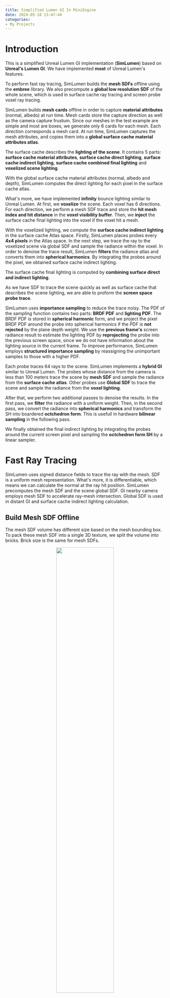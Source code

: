 ```yaml
---
title: Simplified Lumen GI In MiniEngine
date: 2024-05-18 13:47:44
categories:
- My Projects
---
```


# Introduction

This is a simplified Unreal Lumen GI implementation (**SimLumen**) based on **Unreal's Lumen GI**. We have implemented **most** of Unreal Lumen's features.

To perform fast ray tracing, SimLumen builds the **mesh SDFs** offline using the **embree** library. We also precompute a **global low resolution SDF** of the whole scene, which is used in surface cache ray tracing and screen probe voxel ray tracing.

SimLumen builds **mesh cards** offline in order to capture **material attributes** (normal, albedo) at run time. Mesh cards store the capture direction as well as the camera capture frustum. Since our meshes in the test example are simple and most are boxes, we generate only 6 cards for each mesh. Each direction corresponds a mesh card. At run time, SimLumen captures the mesh attributes, and copies them into a **global surface cache material attributes atlas**.

The surface cache describes the **lighting of the scene**. It contains 5 parts: **surface cache material attributes**, **surface cache direct lighting**, **surface cache indirect lighting**, **surface cache combined final lighting** and **voxelized scene lighting**.

With the global surface cache material attributes (normal, albedo and depth), SimLumen computes the direct lighting for each pixel in the surface cache atlas.

What's more, we have implemented **infinity** bounce lighting similar to Unreal Lumen. At first, we **voxelize** the scene. Each voxel has 6 directions. For each direction, we perform a mesh SDF trace and store the **hit mesh index and hit distance** in the **voxel visibility buffer**. Then, we **inject** the surface cache final lighting into the voxel if the voxel hit a mesh.

With the voxelized lighting, we compute the **surface cache indirect lighting** in the surface cache Atlas space. Firstly, SimLumen places probes every **4x4 pixels** in the Atlas space. In the next step, we trace the ray to the voxelized scene via global SDF and sample the radiance within the voxel. In order to denoise the trace result, SimLumen **filters** the radiance atlas and converts them into **spherical harmonics**. By integrating the probes around the pixel, we obtained surface cache indirect lighting.

The surface cache final lighting is computed by **combining surface direct and indirect lighting**.

As we have SDF to trace the scene quickly as well as surface cache that describes the scene lighting, we are able to proform the **screen space probe trace**.

SimLumen uses **importance sampling** to reduce the trace noisy. The PDF of the sampling function contains two parts: **BRDF PDF** and **lighting PDF**. The BRDF PDF is stored in **spherical harmonic** form, and we project the pixel BRDF PDF around the probe into spherical harmonics if the PDF is **not rejected** by the plane depth weight.  We use the **previous frame's** screen radiance result to estimate the lighting PDF by **reprojecting** the probe into the previous screen space, since we do not have information about the lighting source in the current frame. To improve performance, SimLumen employs **structured importance sampling** by reassigning the unimportant samples to those with a higher PDF.

Each probe traces 64 rays to the scene. SimLumen implements a **hybrid GI** similar to Unreal Lumen. The probes whose distance from the camera is less than 100 meters trace the scene by **mesh SDF** and sample the radiance from the **surface cache atlas**. Other probes use **Global SDF** to trace the scene and sample the radiance from the **voxel lighting**.

After that, we perform two additional passes to denoise the results. In the first pass, we **filter** the radiance with a uniform weight. Then, in the second pass, we convert the radiance into **spherical harmonics** and transform the SH into boardered **octchedron form**. This is usefull in hardware **bilinear sampling** in the following pass.

We finally obtained the final indirect lighting by integrating the probes around the current screen pixel and sampling the **octchedron form SH** by a linear sampler.


# Fast Ray Tracing

SimLumen uses signed distance fields to trace the ray with the mesh. SDF is a uniform mesh representation. What's more, it is differentiable, which means we can calculate the normal at the ray hit position. SimLumen precomputes the mesh SDF and the scene global SDF. GI nearby camera employs mesh SDF to accelerate ray-mesh intersection. Global SDF is used in distant GI and surface cache indirect lighting calculation.

## Build Mesh SDF Offline

The mesh SDF volume has different size based on the mesh bounding box. To pack these mesh SDF into a single 3D texture, we split the volume into bricks. Brick size is the same for mesh SDFs.

<p align="center">
    <img src="/resource/simlumen/image/build_mesh_sdf.drawio.png" width="60%" height="60%">
</p>

SimLumen use Embree to calculate the mesh SDF, which is the same as Unreal does. For each voxel, we traces 512 ray samples to intersect with the mesh and finds the closest hit position between these samples. A voxel is considered within the mesh if more than 25% of the 512 ray samples hit the triangle backface. We take the negative value of the closest hit distance.

```cpp
if (hit_num > 0 && hit_back_num > 0.25f * samples0.size())
{
	min_distance *= -1;
}
```

Then, scale and quantify the closest distance to uint8 format, and store the result into brick sdf data.

```cpp
float scaled_min_distance = min_distance / max_distance;// -1->1
float clamed_min_distance = Math::Clamp(scaled_min_distance * 0.5 + 0.5, 0, 1);//0 - 1
uint8_t normalized_min_distance = uint8_t(int32_t(clamed_min_distance * 255.0f + 0.5));

int brick_index = brick_index_z * volume_brick_num_y * volume_brick_num_x + brick_index_y * volume_brick_num_x + brick_index_x;
volumeData.distance_filed_volume[brick_index].m_brick_data[brick_vol_idx_x][brick_vol_idx_y][brick_vol_idx_z] = normalized_min_distance;
```

## Trace Mesh SDF

At runtime, we copy and upload each mesh's brick texture to the global mesh SDF brick texture and record the brick texture offset. We can find any SDF value at a given position in the mesh volume for each mesh by global brick texture and brick offset.

<p align="center">
    <img src="/resource/simlumen/image/build_scene_mesh_sdf.png" width="80%" height="80%">
</p>

The GI nearby camera uses mesh SDF to trace rays. In this case, we calculate the possible meshes that can be intersected in the ray tracing direction. Then, we perform SDF tracing for each mesh and find the closest hit position.

```cpp
[loop]
for(uint mesh_idx = 0; mesh_idx < scene_mesh_sdf_num; mesh_idx++)
{
    RayTraceSingleMeshSDF(world_position, ray_direction, 1000, mesh_idx, trace_result);
}
```

At first, SimNanite transform the ray from the world position into sdf volume position. If the ray intersects the volume bound box, we trace the ray from the intersection position. When the sphere trace step is over 64 or the closest distance in the sample position is closer than on voxel size, it means that we hit the mesh surface and should stop the sphere trace.

```cpp
float2 volume_space_intersection_times = LineBoxIntersect(volume_ray_start, volume_ray_end, volume_min_pos, volume_max_pos);

......
volume_space_intersection_times *= volume_max_trace_distance;

if((volume_space_intersection_times.x < volume_space_intersection_times.y) && (volume_space_intersection_times.x < trace_result.hit_distance))
{
    float sample_ray_t = volume_space_intersection_times.x;

    uint max_step = 64;
    bool bhit = false;
    uint step_idx = 0;

    [loop]
    for( ; step_idx < max_step; step_idx++)
    {
        float3 sample_volume_position = volume_ray_start + volume_ray_direction * sample_ray_t;
        float distance_filed = SampleDistanceFieldBrickTexture(sample_volume_position, mesh_sdf_info);
        float min_hit_distance = mesh_sdf_info.volume_brick_size * 0.125 * 1.0; // 1 voxel

        if(distance_filed < min_hit_distance)
        {
            bhit = true;
            sample_ray_t = clamp(sample_ray_t + distance_filed - min_hit_distance, volume_space_intersection_times.x, volume_space_intersection_times.y);
            break;
        }

        sample_ray_t += distance_filed;

        if(sample_ray_t > volume_space_intersection_times.y + min_hit_distance)
        {
            break;
        }
    }

    if(step_idx == max_step)
    {
        bhit = true;
    }

    if(bhit && sample_ray_t < trace_result.hit_distance)
    {
        trace_result.is_hit = true;   
        trace_result.hit_distance = sample_ray_t;
        trace_result.hit_mesh_index = object_index;
        trace_result.hit_mesh_sdf_card_index = mesh_sdf_info.mesh_card_start_index;
    }
}
```
## SDF Normal

We can calculate the normal at any sample position by calculating the closest distance gradient of the voxels around it.

<p align="center">
    <img src="/resource/simlumen/image/sdf_normal.png" width="70%" height="70%">
</p>

```cpp
float3 CalculateMeshSDFGradient(float3 sample_volume_position, SMeshSDFInfo mesh_sdf_info)
{
    float voxel_offset = mesh_sdf_info.volume_brick_size * 0.125;

    float R = SampleDistanceFieldBrickTexture(float3(sample_volume_position.x + voxel_offset, sample_volume_position.y, sample_volume_position.z),mesh_sdf_info);
    float L = SampleDistanceFieldBrickTexture(float3(sample_volume_position.x - voxel_offset, sample_volume_position.y, sample_volume_position.z),mesh_sdf_info);

    float F = SampleDistanceFieldBrickTexture(float3(sample_volume_position.x, sample_volume_position.y + voxel_offset, sample_volume_position.z),mesh_sdf_info);
    float B = SampleDistanceFieldBrickTexture(float3(sample_volume_position.x, sample_volume_position.y - voxel_offset, sample_volume_position.z),mesh_sdf_info);

    float U = SampleDistanceFieldBrickTexture(float3(sample_volume_position.x, sample_volume_position.y, sample_volume_position.z + voxel_offset),mesh_sdf_info);
    float D = SampleDistanceFieldBrickTexture(float3(sample_volume_position.x, sample_volume_position.y, sample_volume_position.z - voxel_offset),mesh_sdf_info);

    float3 gradiance = float3(R - L, F - B, U - D);
	return gradiance;
}
```
Below is a SDF ray-tracing visualization.  In this example, the ray-tracing direction for each cube is determined by its offset from the center cube. RGB colors represent the hit position's normal. X is represented by red color, Y by green color, and Z by blue color.

<p align="center">
    <img src="/resource/simlumen/image/sdf_normal_visualize.png" width="80%" height="80%">
</p>


## Global SDF

The global signed distance field is a low resolution SDF of the whole scene. We precompute the global SDF offline. Global SDF differs from scene mesh SDF in that the scene mesh SDF is stored in brick textures with fixed z-dimensions, whereas global SDF is stored in a size-scalable volume texture based on the scene bounding box.

# Surface Cache

The mesh SDF trace allows us to determine the hit position of a ray, however it does not provide information regarding the material attributes (albedo, normal, etc.) at the hit position. Unreal Lumen uses mesh cards to capture these material attributs runtime. 

Mesh cars describe the material attributes capture infomation. It can be generated offline. However, material attributes capture must be performed at runtime, since occlusion between scene meshes can't be determined offline.

## SimLumen Card Generation

**In Unreal, a mesh may have many mesh cards depend on mesh complexity.** SimLumen simplifies mesh card generation: generates a fixed number mesh card (6 direction) based on the mesh bounding box.  

<p align="center">
    <img src="/resource/simlumen/image/mesh_card.png" width="40%" height="40%">
</p>

We calculate the capture position and direction from the bounding box directly. The mesh card depth is determined by software raytracing. For each texel in the mesh card, we trace a ray in the mesh card direction, calculate the ray-mesh intersection and find the furthest intersection distance.
```cpp
	float max_depth = 2.0;

	for (int x_idx = 0; x_idx < 128; x_idx++)
	{
		for (int y_idx = 0; y_idx < 128; y_idx++)
		{
			XMFLOAT3 trace_position = palne_start_trace_pos;
			AddFloatComponent(trace_position, dimension_x, (x_idx + 0.5) * x_stride);
			AddFloatComponent(trace_position, dimension_y, (y_idx + 0.5) * y_stride);

			RTCRayHit embree_ray;
			......
			rtcIntersect1(m_rt_scene, &embree_ray, &args);

			if ((embree_ray.ray.tfar != 1e30f) && embree_ray.hit.geomID != RTC_INVALID_GEOMETRY_ID && embree_ray.hit.primID != RTC_INVALID_GEOMETRY_ID)
			{
				Math::Vector3 hit_normal(embree_ray.hit.Ng_x, embree_ray.hit.Ng_y, embree_ray.hit.Ng_z);
				hit_normal = Math::Normalize(hit_normal);
				float dot_value = Math::Dot(trace_dir, hit_normal);

				if (dot_value < 0 && max_depth < embree_ray.ray.tfar)
				{
					max_depth = embree_ray.ray.tfar;
				}
			}
		}
	}

	XMFLOAT3 points[4];
	points[0] = palne_start_trace_pos;
	points[1] = plane_end_trace_pos;
	
	points[2] = palne_start_trace_pos;
	points[2].x += trace_dir.x * max_depth;
	points[2].y += trace_dir.y * max_depth;
	points[2].z += trace_dir.z * max_depth;

	points[3] = plane_end_trace_pos;
	points[3].x += trace_dir.x * max_depth;
	points[3].y += trace_dir.y * max_depth;
	points[3].z += trace_dir.z * max_depth;

	Math::BoundingBox RetBound;
	Math::BoundingBox::CreateFromPoints(RetBound, 4, points, sizeof(XMFLOAT3));
	return RetBound;
```

## Material Attributes Capture

SimLumen captures the mesh card at runtime. After the mesh card capture is completed, we copy these mesh card attribute textures into a global card atlas.

<p align="center">
    <img src="/resource/simlumen/image/mat_attributes_alebedo.png" width="35%" height="35%">
</p>
<p align="center">
    <img src="/resource/simlumen/image/mat_attributes_normal.png" width="35%" height="35%">
</p>

Below is a visualization of the mesh card's normal and albedo for a scene:

<p align="center">
    <img src="/resource/simlumen/image/scene_attributes_alebedo.png" width="50%" height="50%">
</p>
<p align="center">
    <img src="/resource/simlumen/image/scene_attributes_normal.png" width="50%" height="50%">
</p>

## Surface Cache Lighting

Unreal Lumen has implemented an **infinity bounce** lighting by the combination of the surface cache lighting and voxel lighting. Here is the surface cache flow graph:

Step 1: Calculate direct lighting with surface cache attributes (albedo / normal).

Step 2: Combine direct lighting and indirect lighting together. In the first frame, direct lighting results in black, since no light has been injected into the scene voxel.

Step 3: Inject the combined light into the scene voxel.

Step 4: Calculate indirect lighting used in the next frame.

<p align="center">
    <img src="/resource/simlumen/image/surface_cache_lighting_flow.png" width="75%" height="75%">
</p>

## Surface Cache Direct Lighting

The world position of a mesh card pixel is calculated by the card rotation matrix and card depth. 

```cpp
float3 local_position;
local_position.xy = (card_uv * (2.0f) - 1.0f) * card_info.rotated_extents.xy;
local_position.z = -(depth * 2.0 - 1.0f)  * card_info.rotated_extents.z;
float3 rotate_back_pos = mul((float3x3)card_info.rotate_back_matrix, local_position);
rotate_back_pos += card_info.bound_center;;
```

After that, SimLumen transforms the world position into shadow space in order to determine whether the pixel is inside or outside the shadow.
```cpp
float shadow = 0.0;
{
    float4 shadow_screen_pos = mul(ShadowViewProjMatrix, float4(card_data.world_position,1.0));
    float2 shadow_uv = shadow_screen_pos.xy;
    shadow_uv = shadow_uv * float2(0.5, -0.5) + float2(0.5, 0.5);
    float2 shadow_pixel_pos = shadow_uv.xy * 2048;

    float shadow_depth_value = shadow_depth_buffer.Load(int3(shadow_pixel_pos.xy,0)).x;;
    shadow = ((shadow_screen_pos.z + 0.0005) < shadow_depth_value ) ? 0.0 :1.0;
}
```
We calculate the direct lighting for each light source and accumulate them if the scene has many light sources.
```cpp
float3 directional_lighting = float3(0,0,0);
{
    float3 light_direction = SunDirection;
    float NoL = saturate(dot(light_direction, card_data.world_normal));
    directional_lighting = SunIntensity * NoL * card_data.albedo * shadow;
}

float3 point_lighting = float3(0,0,0);
{
    float3 point_light_direction = point_light_world_pos - card_data.world_position;
    float3 light_dist = length(point_light_direction);
    float attenuation = saturate((point_light_radius - light_dist) / point_light_radius);   
    float NoL = saturate(dot(normalize(point_light_direction), card_data.world_normal));
    point_lighting = NoL * card_data.albedo * attenuation * attenuation;
}
surface_cache_direct_lighting[int2(pixel_pos.xy)] = float4(point_lighting + directional_lighting, 1.0);
```

surface cache direct lighting visualization:
<p align="center">
    <img src="/resource/simlumen/image/scache_direct_lighting.png" width="64%" height="64%">
</p>

## Voxel Visibility Buffer

Voxel visibility buffer stores the hit mesh index and hit distance in x/y/z direction. As a persistent data, it is only updated when the meshes' positions change. SDF traces are performed for each voxel along the xyz direction for meshes that are possibly intersected with its center. If the ray from the voxel center along the x/y/z direction hit a mesh, we store the mesh index in the voxel. This will be used in the next light injection pass.

<p align="center">
    <img src="/resource/simlumen/image/voxel_vis_info.png" width="60%" height="60%">
</p>

## Lighting Injection

We can obtain the intersection mesh and intersection position directly from the voxel visibility buffer. After that, we transform the hit world position into mesh card space location and calculate the final light atlas UV. The final light is the combination of the direct light and indirect light. However, the indirect lighting remains black until the second frame as it is dependent on voxel illumination.

```cpp
    uint direction_idx = group_idx.y;
    SVoxelVisibilityInfo voxel_vis_info = scene_voxel_visibility_buffer[voxel_index_1d];
    int mesh_index = voxel_vis_info.voxel_vis_info[direction_idx].mesh_index;
    if(mesh_index != -1)
    {
        SMeshSDFInfo mesh_info = scene_sdf_infos[mesh_index];
        uint card_index = direction_idx; 
        uint global_card_index = mesh_info.mesh_card_start_index + card_index;

        SCardInfo card_info = scene_card_infos[global_card_index];

        float hit_distance = voxel_vis_info.voxel_vis_info[direction_idx].hit_distance;
        float3 light_direction = voxel_light_direction[direction_idx];
        float3 hit_world_pos = voxel_world_pos + light_direction * hit_distance;

        float2 uv = GetCardUVFromWorldPos(card_info, hit_world_pos);

        uint2 card_index_xy = uint2((global_card_index % card_num_xy), (global_card_index / card_num_xy));
        uint2 pixel_pos = card_index_xy * 128 + float2(uv * 128);
        pixel_pos.y = SURFACE_CACHE_TEX_SIZE - pixel_pos.y;
        float3 final_lighting = final_lighting_tex.Load(int3(pixel_pos,0)).xyz;

        scene_voxel_lighting[voxel_index_1d].final_lighting[direction_idx] = final_lighting;
    }
```

voxel lighting visualization:

<p align="center">
    <img src="/resource/simlumen/image/voxel_lighting_visualize.png" width="60%" height="60%">
</p>

## Surface Cache Indirect Lighting

The first step is to calculate the radiance of the current surface cache pixel using global SDF, filter, and store the radiance in a radiance atlas. We then convert radiance into SH, which allows us to perform probe interpolation to reduce lighting noise.
The irradiance in a unit area is the integral of the f(x) over the half sphere:
{% katex %}E(p) = \int_{\Omega}L(p,i)max(0,n\cdot i )\mathrm{d}i{% endkatex %}<br>
F(x) can be split into two parts: the lighting function and the diffuse transfer function:
{% katex %}E(p) = \int_{\Omega}L(i)\cdot H(i)\mathrm{d}i{% endkatex %}<br>
L(i) is reconstructed from the spherical harmonic by SH factors and biasis function:
{% katex %}L(i) \approx \Sigma l_{k}B_{k}(i) {% endkatex %}<br>
We project the radiance into the basis function to get the SH factors in Convert SH pass:
{% katex %}l_{k} = \int_{\Omega}L(i)B(i)\mathrm{d}i{% endkatex %}<br>
```cpp
irradiance_sh = AddSH(irradiance_sh, MulSH(SHBasisFunction(world_ray), trace_irradiance / pdf));
```

If we project both the illumination and transfer functions into SH coefficients then orthogonality guarantees that the integral of the function's products is the same as the dot product of their coefficients:
{% katex %}E(p) = \Sigma_{k=0}^{n^{2}} l_{k}h_{k}{% endkatex %}<br>
{% katex %}H(i) = max(0,n\cdot l) {% endkatex %}<br>
The irradiance of a pixel is calculated in the integrate pass:
```cpp
FTwoBandSHVector diffuse_transfer_sh = CalcDiffuseTransferSH(card_data.world_normal, 1.0f);
float3 texel_irradiance = max(float3(0.0f, 0.0f, 0.0f), DotSH(irradiance_sh, diffuse_transfer_sh));
```


<p align="center">
    <img src="/resource/simlumen/image/scache_indirect_lighting.png" width="40%" height="40%">
</p>

### Radiosity Trace

SimLumen split the atlas space surface cache into 8x8 tiles. Each tile place 2x2 probes. 

<p align="center">
    <img src="/resource/simlumen/image/scache_radiosity_trace_probe.png" width="30%" height="30%">
</p>

Each probe performs 16 ray tracings in the hemisphere direction.

<p align="center">
    <img src="/resource/simlumen/image/radiosity_probe_ray.png" width="30%" height="30%">
</p>

To accelerate the speed of convergence of the integrate, the probe center is jittered according to the tile index and the frame index.
```cpp
uint2 probe_jitter = GetProbeJitter(indirect_lighting_temporal_index);
```

For each direction, we trace a ray from the probe center and find the world space hit position by global SDF.

```cpp
float3 world_ray;
float pdf;
GetRadiosityRay(tile_idx, sub_tile_pos, card_data.world_normal, world_ray, pdf);

SGloablSDFHitResult hit_result = (SGloablSDFHitResult)0;
TraceGlobalSDF(card_data.world_position + card_data.world_normal * gloabl_sdf_voxel_size * 2.0, world_ray, hit_result);
```
Finally, fetch the voxel lighting at the hit position and accumulate the weighted lighting results in the x/y/z direction.

```cpp
            uint voxel_index_1d = GetVoxelIndexFromWorldPos(hit_world_position);

            SVoxelLighting voxel_lighting = scene_voxel_lighting[voxel_index_1d];
            float3 voxel_lighting_x = voxel_lighting.final_lighting[x_dir];
            float3 voxel_lighting_y = voxel_lighting.final_lighting[y_dir];
            float3 voxel_lighting_z = voxel_lighting.final_lighting[z_dir];

            float weight_x = saturate(dot(world_ray, voxel_light_direction[x_dir]));
            float weight_y = saturate(dot(world_ray, voxel_light_direction[y_dir]));
            float weight_z = saturate(dot(world_ray, voxel_light_direction[z_dir]));

            radiance += voxel_lighting_x * weight_x;
            radiance += voxel_lighting_y * weight_y;
            radiance += voxel_lighting_z * weight_z;

            radiance /= (weight_x + weight_y + weight_z);
```

radiance trace result:
<p align="center">
    <img src="/resource/simlumen/image/scache_radiosity_atlas.png" width="60%" height="60%">
</p>

radiance trace visualization:
<p align="center">
    <img src="/resource/simlumen/image/scache_radiosity_vis.png" width="60%" height="60%">
</p>

### Radiosity Filter
In this pass, SimLumen filters the radiance atlas to reduce the noise. We sample the radiance around the current texel and accumulate weighted samples. Radiance sample weights in Unreal Lumen are dependent upon a number of factors, including the texel's World space plane and the distance between the planes.

filtered radiance atlas:

<p align="center">
    <img src="/resource/simlumen/image/scache_radiosity_atlas_filtered.png" width="60%" height="60%">
</p>

### Convert To SH
Radiance atlas results are still noisy after filtering, since we only have 16 samples per probe. We solve this problem by converting the tile radiance into two bands SH, which allows us to interpolate the probes more easily. 
```cpp
for(uint trace_idx_x = 0; trace_idx_x < SURFACE_CACHE_PROBE_TEXELS_SIZE; trace_idx_x++)
{
    for(uint trace_idx_y = 0; trace_idx_y < SURFACE_CACHE_PROBE_TEXELS_SIZE; trace_idx_y++)
    {
        ......
        float3 trace_irradiance = trace_radiance_atlas.Load(int3(pixel_atlas_pos.xy, 0)).xyz;
        irradiance_sh = AddSH(irradiance_sh, MulSH(SHBasisFunction(world_ray), trace_irradiance / pdf));
		num_valid_sample += 1.0f;
    }
}

if (num_valid_sample > 0)
{
	irradiance_sh = MulSH(irradiance_sh, 1.0f / num_valid_sample);
}
```
### Radiosity Integrate

Finally, sample the probes around the current pixel and calculate the weights based on the atlas position. Then, accumulate the SH weights and weighted SH, calculate the basis function using the current pixel's world normal, and dot product the basis function with the SH result.  By dividing it by the total sum of SH weights, we get the final radiance value for the current pixel.

```cpp
        FTwoBandSHVectorRGB irradiance_sh = (FTwoBandSHVectorRGB)0;

        FTwoBandSHVectorRGB sub_irradiance_sh00 = GetRadiosityProbeSH(ProbeCoord00);
        FTwoBandSHVectorRGB sub_irradiance_sh01 = GetRadiosityProbeSH(ProbeCoord01);
        FTwoBandSHVectorRGB sub_irradiance_sh10 = GetRadiosityProbeSH(ProbeCoord10);
        FTwoBandSHVectorRGB sub_irradiance_sh11 = GetRadiosityProbeSH(ProbeCoord11);

        irradiance_sh = AddSH(irradiance_sh, MulSH(sub_irradiance_sh00, weights.x));
        irradiance_sh = AddSH(irradiance_sh, MulSH(sub_irradiance_sh01, weights.y));
        irradiance_sh = AddSH(irradiance_sh, MulSH(sub_irradiance_sh10, weights.z));
        irradiance_sh = AddSH(irradiance_sh, MulSH(sub_irradiance_sh11, weights.w));

        uint card_index_1d = card_idx_2d.y * SURFACE_CACHE_CARD_NUM_XY + card_idx_2d.x;
        SCardInfo card_info = scene_card_infos[card_index_1d];
        SCardData card_data = GetSurfaceCardData(card_info, float2(uint2(thread_index.xy % 128u)) / 128.0f, pixel_atlas_pos.xy);
        FTwoBandSHVector diffuse_transfer_sh = CalcDiffuseTransferSH(card_data.world_normal, 1.0f);
        
        float3 texel_irradiance = max(float3(0.0f, 0.0f, 0.0f), DotSH(irradiance_sh, diffuse_transfer_sh));
        irtexel_radiance = texel_irradiance / (weights.x + weights.y + weights.z + weights.w);
```

surface cache indirect lighting visualization:
<p align="center">
    <img src="/resource/simlumen/image/indirect_lighting_vis.png" width="60%" height="60%">
</p>

surface cache combined lighting visualization:
<p align="center">
    <img src="/resource/simlumen/image/combined_lighting_vis.png" width="60%" height="60%">
</p>

# Final Gather

We place the probe in screen space for each 8x8 pixels and use octchedron mapping to map the screen coordinates into spherical coordinates. Each probe trace 64 rays into the scene.

## Importance Sampling

It's too noisy if we employ uniform sampling rather than importance sampling. 
without importance sampling Vs with importance sampling:

<p align="center">
    <img src="/resource/simlumen/image/is_vs_no_is.png" width="60%" height="60%">
</p>

What we do in the importance sampling part is searching the rays that orientates to the lighting source and world normal. That is to say, we peroform importance sampling for BRDF(fs) term and input radiance(Li) term:
{% katex %}\frac{1}{N}\Sigma_{k=1}^{N}\frac{L_{i}(l)f_{s}(l->v)cos(\theta l)}{P_{k}}{% endkatex %}<br>

### BRDF PDF

In this step, SimLumen generate the three band sphere harmonic factors for the BRDF function. We sample the screen pixels around the screen probe and compute the influence weight on the probe. If the weight is over the threshold, convert the BRDF to SH and accumulate the SH. Then write the result to the BRDF SH buffer.

```cpp
            float3 pixel_world_position = GetWorldPosByDepth(thread_depth, piexl_tex_uv);
            float3 probe_world_position = GetWorldPosByDepth(probe_depth, ss_probe_atlas_pos / global_thread_size);

            float4 pixel_world_plane = float4(thread_world_normal, dot(thread_world_normal,pixel_world_position));
            float plane_distance = abs(dot(float4(probe_world_position, -1), pixel_world_plane));

            float probe_view_dist = length(probe_world_position - CameraPos);
            float relative_depth_diff = plane_distance / probe_view_dist;
            float depth_weight = exp2(-10000.0f * (relative_depth_diff * relative_depth_diff));
            if(depth_weight > 0.1f)
            {
                uint write_index;
                InterlockedAdd(group_num_sh, 1, write_index);

                FThreeBandSHVector brdf = CalcDiffuseTransferSH3(thread_world_normal, 1.0);
                WriteGroupSharedSH(brdf, write_index);
            }
```

The pixel normal may be located in a different plane from the probe. Therefore, we compute the plane weight for the given pixel and reject the pixel if the depth weight is over the threshold. Then, store the results of those valid pixels in a **group shared** array.

<p align="center">
    <img src="/resource/simlumen/image/brdf_depth_weight.png" width="60%" height="60%">
</p>

After that, perform a parallel reduction to accumulate these SH factors.

<p align="center">
    <img src="/resource/simlumen/image/acc_brdf_pdf.png" width="60%" height="60%">
</p>

Finally, the first nine threads store the 9 SH factors in output BRDF SH buffer.
```cpp
        if (thread_index < 9 && group_num_sh > 0)
        {
            uint write_index = (ss_probe_idx_xy.y * screen_probe_size_x + ss_probe_idx_xy.x) * 9 + thread_index;
            float normalize_weight = 1.0f / (float)(group_num_sh);
            brdf_pdf_sh[write_index] = pdf_sh[offset][thread_index] * normalize_weight;
        }
```

brdf pdf visualization:
<p align="center">
    <img src="/resource/simlumen/image/brdf_pdf_vis.png" width="60%" height="60%">
</p>

### Lighting PDF

The light source direction in the current frame is unknown. In order to search the light direction, we assume lighting changes slightly and reuse the previous frame's lighting result.

<p align="center">
    <img src="/resource/simlumen/image/ss_light_is.png" width="60%" height="60%">
</p>

Then, reproject the probe into the previous frame screen position and find the corresponding direction texel.

Calculate the lighting pdf based on its luminance.

```cpp
            const float2 global_thread_size = float2(is_pdf_thread_size_x,is_pdf_thread_size_y);
            float3 probe_world_position = gbuffer_c.Load(int3(ss_probe_atlas_pos.xy,0)).xyz;
            
            float4 pre_view_pos = mul(PreViewProjMatrix,float4(probe_world_position, 1.0));
            float2 pre_view_screen_pos = (float2(pre_view_pos.xy / pre_view_pos.w) * 0.5 + float2(0.5,0.5));
            pre_view_screen_pos.y = (1.0 - pre_view_screen_pos.y);
            pre_view_screen_pos = pre_view_screen_pos * global_thread_size;
            uint2 pre_probe_pos = uint2(pre_view_screen_pos) / uint2(PROBE_SIZE_2D,PROBE_SIZE_2D);
            uint2 pre_texel_pos = pre_probe_pos * uint2(PROBE_SIZE_2D,PROBE_SIZE_2D) + group_thread_idx.xy;

            lighting = sspace_composited_radiance.Load(int3(pre_texel_pos.xy,0));
```

lighting importance sampling pdf visualization:
<p align="center">
    <img src="/resource/simlumen/image/lighting_is_pdf_vis.png" width="60%" height="60%">
</p>

### Structured Importance Sampling

Unreal Lumen adopted a new mechanism called structured importance sampling to reassign the not important samples to those importance directions.

The first step is to calculate the PDF of probe 8x8 pixels. We can obtain the world ray direction by pixel's uv in the group based on the equi area spherical mapping algorithm. The BRDF PDF in this direction can be calculated by the BRDF PDF SH computed in the last pass.

<p align="center">
    <img src="/resource/simlumen/image/struct_id_cull.png" width="70%" height="70%">
</p>


```cpp
// brdf pdf
FThreeBandSHVector brdf;
brdf.V0.x = brdf_pdf_sh[sh_base_idx + 0];
brdf.V0.y = brdf_pdf_sh[sh_base_idx + 1];
brdf.V0.z = brdf_pdf_sh[sh_base_idx + 2];
brdf.V0.w = brdf_pdf_sh[sh_base_idx + 3];
brdf.V1.x = brdf_pdf_sh[sh_base_idx + 4];
brdf.V1.y = brdf_pdf_sh[sh_base_idx + 5];
brdf.V1.z = brdf_pdf_sh[sh_base_idx + 6];
brdf.V1.w = brdf_pdf_sh[sh_base_idx + 7];
brdf.V2.x = brdf_pdf_sh[sh_base_idx + 8];

float2 probe_uv = (group_thread_idx.xy + float2(0.5f,0.5f)) / PROBE_SIZE_2D;
float3 world_cone_direction = EquiAreaSphericalMapping(probe_uv);

FThreeBandSHVector direction_sh = SHBasisFunction3(world_cone_direction);
float pdf = max(DotSH3(brdf, direction_sh), 0);

float light_pdf = light_pdf_tex.Load(int3(dispatch_thread_idx.xy,0));
bool is_pdf_no_culled_by_brdf = pdf >= MIN_PDF_TRACE;

float light_pdf_scaled = light_pdf * PROBE_SIZE_2D * PROBE_SIZE_2D;
pdf *= light_pdf_scaled;
if(is_pdf_no_culled_by_brdf)
{
    pdf = max(pdf, MIN_PDF_TRACE);
}
```

Perform a GPU sort from low to high to find those ray directions that need refinement.

<p align="center">
    <img src="/resource/simlumen/image/struct_is_flow.png" width="50%" height="50%">
</p>

We refine the rays in groups of three. If the maximum PDF among the three rays is less than the minimum PDF threshold, these samples are discarded and refinement is performed. The ray refinement is similar to the mip map. Double the coordinates, compute the local coordinates based on the ray indexes (0,1), (1,1), and (1,0), respectively. Coordinate (0,0) is the position of the corresponding ray to the refine group.

<p align="center">
    <img src="/resource/simlumen/image/struct_is_0.png" width="65%" height="65%">
</p>

```cpp
uint merge_thread_idx = thread_idx % 3;
uint merge_idx = thread_idx / 3;
uint ray_idx_to_refine = max((int)PROBE_SIZE_2D * PROBE_SIZE_2D - (int)merge_idx - 1, 0);
uint ray_idx_to_merge = merge_idx * 3 + 2;

if(ray_idx_to_merge < ray_idx_to_refine)
{
    uint2 ray_tex_coord_to_merge;
	uint ray_level_to_merge;
	float ray_pdf_to_merge;
	UnpackRaySortInfo(RaysToRefine[sort_offset + ray_idx_to_merge], ray_tex_coord_to_merge, ray_level_to_merge, ray_pdf_to_merge);

    if(ray_pdf_to_merge < MIN_PDF_TRACE)
    {
        uint2 origin_ray_tex_coord;
        uint original_ray_level;
        uint original_pdf;
        UnpackRaySortInfo(RaysToRefine[sort_offset + ray_idx_to_refine], origin_ray_tex_coord, original_ray_level, original_pdf);

        RaysToRefine[sort_offset + thread_idx] = PackRaySortInfo(origin_ray_tex_coord * 2 + uint2((merge_thread_idx + 1) % 2, (merge_thread_idx + 1) / 2), original_ray_level - 1, 0.0f);

		if (merge_idx == 0)
		{
			InterlockedAdd(num_rays_to_subdivide, 1);
		}
    }
}
```

## Screen Space Probe Trace

Unreal Lumen is a hybird global illumination solution consisting four GI methods: SSGI, Mesh SDF trace, global SDF trace and cube map. Unreal Lumen performs screen space GI first by sampling the previous scene color. When the SSGI fails to hit, Unreal Lumen performs a mesh SDF trace and samples the surface cache final lighting atlas. Mesh SDF trace is only performed on probes near the camera (positions in 40m radius around the camera). For those further probes, Unreal Lumen performs Global SDF trace and samples the scene voxel lighting. If all of these methods fail, Unreal Lumen falls back to sample the cube map.

In SimLumen, we only perform **two trace methods**: sampling the **surface cache final lighting** by mesh SDF trace and sampling the **scene voxel lighting** by global SDF trace. 

<p align="center">
    <img src="/resource/simlumen/image/hybrid_gi.png" width="65%" height="65%">
</p>

### Screen Space Probe Mesh SDF Trace

We perform mesh SDF trace if the probe's distance to the camera is less than 100m.

Sample 64 directions for each screen space probe. The sample direction is obtained from structured importance sampling table. This table stores the ray coordinates. The refined ray's coordinates (mip 0) range from (0,0) to (16,16), and the other ray's coordinates (mip 1) range from (0,0) to (8,8). Divide the ray coordinates by the mip size and transform them into range (0,1). We can obtain the mapped direction by EquiAreaSphericalMapping with mapped UV.

```cpp
void GetScreenProbeTexelRay(uint2 buffer_idx, inout float3 ray_direction)
{
    uint packed_ray_info = structed_is_indirect_table.Load(int3(buffer_idx.xy,0));

    uint2 texel_coord;
    uint level;
    UnpackRayInfo(packed_ray_info, texel_coord, level);

    uint mip_size = 16 >> level;
    float inv_mip_size = 1.0f / float(mip_size);

    float2 probe_uv = (texel_coord + float2(0.5, 0.5)) * inv_mip_size;
    ray_direction = EquiAreaSphericalMapping(probe_uv);
    ray_direction = normalize(ray_direction);
}
```

Then trace the scene mesh SDFs that are around the current probe in the world space.

```cpp
[loop]
for(uint mesh_idx = 0; mesh_idx < SCENE_SDF_NUM; mesh_idx++)
{
    SMeshSDFInfo mesh_sdf_info = scene_sdf_infos[mesh_idx];
    float trace_bais = mesh_sdf_info.volume_brick_size * 0.125 * 2.0; //2 voxel
    RayTraceSingleMeshSDF(probe_world_position + world_normal * trace_bais, ray_direction, 1000, mesh_idx, trace_result);
}
```

Calculate the hit world position if the ray hits the scene SDFs. Then, sample the surface cache card based on the world position. Unreal Lumen samples the surface cache cards **three times** based on it's ray directions and the normal in the hit position. Considering our meshes are not too complex, SimLumen only **samples once** based on the **maximum ray direction**.

The surface cache card index is calculated from the mesh card start index and the card direction offset index.

With the mesh card index, we can get the surface cache atlas UV and sample the final lighting.

```cpp
float3 hit_world_position = float3(0.0,0.0,0.0);
if(trace_result.is_hit)
{
    SMeshSDFInfo mesh_sdf_info = scene_sdf_infos[trace_result.hit_mesh_index];

    float trace_bais = mesh_sdf_info.volume_brick_size * 0.125 * 2.0; //2 voxel
    hit_world_position = probe_world_position + world_normal * trace_bais + ray_direction * trace_result.hit_distance;
    
    float max_ray_dir = 0.0;
    int max_dir_card_idx = 0;
    if(abs(ray_direction.x) > max_ray_dir)
    {
        if(ray_direction.x > 0){max_dir_card_idx = 5;}
        else{max_dir_card_idx = 4;};
    }
    if(abs(ray_direction.y) > max_ray_dir)
    {
        if(ray_direction.y > 0){max_dir_card_idx = 3;}
        else{max_dir_card_idx = 2;};
    }
    if(abs(ray_direction.z) > max_ray_dir)
    {
        if(ray_direction.z > 0){max_dir_card_idx = 1;}
        else{max_dir_card_idx = 0;};
    }

    uint card_index = mesh_sdf_info.mesh_card_start_index + max_dir_card_idx;
    
    SCardInfo card_info = scene_card_infos[card_index];
    float2 card_uv = GetCardUVFromWorldPos(card_info, hit_world_position);
    
    uint2 card_index_xy = uint2((card_index % card_num_xy), (card_index / card_num_xy));
    uint2 pixel_pos = card_index_xy * 128 + float2(card_uv * 128);
    pixel_pos.y = SURFACE_CACHE_TEX_SIZE - pixel_pos.y;
    
    float3 lighting = surface_cache_final_lighting.Load(int3(pixel_pos,0)).xyz;
    trace_radiance = lighting;
}
else
{
    trace_radiance = float3(0.1,0.1,0.1); //hack sky light
}
```

surface cache sample result:

<p align="center">
    <img src="/resource/simlumen/image/mesh_sdf_trace_result.png" width="85%" height="85%">
</p>

### Screen Space Probe Voxel Trace

The probes further than 100m using voxel lighting trace, which is similar to surface cache sampling. There are several differences between them: the probes trace the scene using a low resolution global SDF rather than single mesh SDFs, and they sample voxel lighting rather than surface cache lighting.

```cpp
SGloablSDFHitResult hit_result = (SGloablSDFHitResult)0;
TraceGlobalSDF(probe_world_position + world_normal * gloabl_sdf_voxel_size * 2.0, ray_direction, hit_result);
```

Voxel lighting is sampled three times based on the ray trace direction. The sample weights are computed by the dot product result between the ray trace direction and voxel face direction.

```cpp
int x_dir = 0;
if(ray_direction.x > 0.0) { x_dir = 5;  }
else { x_dir = 4;  }

int y_dir = 0;
if(ray_direction.y > 0.0) { y_dir = 3;  }
else { y_dir = 2;  }

int z_dir = 0;
if(ray_direction.z > 0.0) { z_dir = 1;  }
else { z_dir = 0;  }


if(hit_result.bHit)
{
    float3 hit_world_position =  ray_direction * (hit_result.hit_distance - gloabl_sdf_voxel_size) + probe_world_position + world_normal * gloabl_sdf_voxel_size * 2.0;

    uint voxel_index_1d = GetVoxelIndexFromWorldPos(hit_world_position);
    SVoxelLighting voxel_lighting = scene_voxel_lighting[voxel_index_1d];

    float3 voxel_lighting_x = voxel_lighting.final_lighting[x_dir];
    float3 voxel_lighting_y = voxel_lighting.final_lighting[y_dir];
    float3 voxel_lighting_z = voxel_lighting.final_lighting[z_dir];

    float weight_x = saturate(dot(ray_direction, voxel_light_direction[x_dir]));
    float weight_y = saturate(dot(ray_direction, voxel_light_direction[y_dir]));
    float weight_z = saturate(dot(ray_direction, voxel_light_direction[z_dir]));

    radiance += (voxel_lighting_x * weight_x);
    radiance += (voxel_lighting_y * weight_y);
    radiance += (voxel_lighting_z * weight_z);

    radiance /= (weight_x + weight_y + weight_z);
}
else
{
    radiance = float3(0.1,0.1,0.1); //hack sky light
}
```

voxel lighting sampling result:

<p align="center">
    <img src="/resource/simlumen/image/voxel_trace_result.png" width="85%" height="85%">
</p>


## Traced Radiance Composite

Since the samples may be refined, we perform an additional composition pass to accumulate the ray samples. Each comptue group processes one probe ( 8x8 samples).

```cpp
groupshared uint shared_accumulator[PROBE_SIZE_2D * PROBE_SIZE_2D][3];
```
The refined ray weighs 1/4 and the other ray weighs 1.

```cpp
const float sample_weight = (float)8 / mip_size * 8 / mip_size; // level 0: weight 1/4, level 1: weight 1
float3 lighting = screen_space_trace_radiance.Load(int3(dispatch_thread_idx.xy, 0)).xyz * sample_weight;
```

 We acclumulate the samples in a probe and assign the result to the original unrefined sample position.

```cpp
uint2 remaped_texel_coord = texel_coord * PROBE_SIZE_2D / mip_size;
uint remapped_thread_idx = remaped_texel_coord.y * PROBE_SIZE_2D + remaped_texel_coord.x;

uint3 quantized_lighting = lighting * lighting_quantize_scale;

InterlockedAdd(shared_accumulator[remapped_thread_idx][0], quantized_lighting.x);
InterlockedAdd(shared_accumulator[remapped_thread_idx][1], quantized_lighting.y);
InterlockedAdd(shared_accumulator[remapped_thread_idx][2], quantized_lighting.z);
```
```cpp
uint thread_index = group_thread_idx.y * PROBE_SIZE_2D + group_thread_idx.x;
radiance = float3(shared_accumulator[thread_index][0], shared_accumulator[thread_index][1], shared_accumulator[thread_index][2]) / lighting_quantize_scale;
```
<p align="center">
    <img src="/resource/simlumen/image/composition.png" width="75%" height="75%">
</p>

radiance composition result:

<p align="center">
    <img src="/resource/simlumen/image/composited_result.png" width="85%" height="85%">
</p>

## Screen Radiance Filter

Filter the screen space radiance to denoise the result. Radiance filter weight is a combination of **angle weight and depth weight** in Unreal Lumen. We use a **simple uniform weight** instead of an angle/depth weight because our scene is simple and most of the mesh is cubes.

<p align="center">
    <img src="/resource/simlumen/image/radiance_filter.png" width="40%" height="40%">
</p>

```cpp
        float3 total_radiance = screen_space_radiance.Load(int3(dispatch_thread_idx.xy, 0)).xyz;
        float total_weight = 1.0;

        int2 offsets[4]; offsets[0] = int2(-1, 0); offsets[1] = int2(1, 0); offsets[2] = int2(0, -1); offsets[3] = int2(0, 1);

        for (uint offset_index = 0; offset_index < 4; offset_index++)
        {
            int2 neighbor_index = offsets[offset_index] * PROBE_SIZE_2D + dispatch_thread_idx.xy;
            if((neighbor_index.x >= 0) && (neighbor_index.x < is_pdf_thread_size_x) && (neighbor_index.y >= 0) && (neighbor_index.y < is_pdf_thread_size_y))
            {
                float neigh_depth = gbuffer_depth.Load(int3(ss_probe_atlas_pos.xy + offsets[offset_index] * PROBE_SIZE_2D, 0));
                if(neigh_depth != 0)
                {
                    total_radiance += screen_space_radiance.Load(int3(dispatch_thread_idx.xy, 0)).xyz;
                    total_weight += 1.0;
                }
            }
        }

        filtered_radiance = total_radiance / total_weight;
```

filtered radiance result:
<p align="center">
    <img src="/resource/simlumen/image/filtered_radiance.png" width="80%" height="80%">
</p>


## Convert To Oct SH Representaion

To denoise the radiance result further, we convert the radiance into **shperical harmonic**, which acts as a low-pass filter. After that we transform the SH into **octahedron** representation. The reason we perform this additional pass is to use **hardware bilinear filter** in the next integration pass. In order to avoid sampling the other probe's result, we add a pixel **board** around the center.

<p align="center">
    <img src="/resource/simlumen/image/radiance_to_oct.png" width="35%" height="35%">
</p>

```cpp
uint2 texel_coord_with_boarder = OctahedralMapWrapBorder(uint2(write_idx_x, write_idx_y),SCREEN_SPACE_PROBE,1);
float2 probe_texel_center = float2(0.5, 0.5);
float2 probe_uv = (texel_coord_with_boarder + probe_texel_center) / (float)SCREEN_SPACE_PROBE;
float3 texel_direction = EquiAreaSphericalMapping(probe_uv);

FThreeBandSHVector diffuse_transfer = CalcDiffuseTransferSH3(texel_direction, 1.0f);
float3 irradiance = 4.0f * PI * DotSH3(irradiance_sh, diffuse_transfer);
screen_space_oct_irradiance[texel_screen_pos] = irradiance;
```
octahedron spherical  harmonic result:

<p align="center">
    <img src="/resource/simlumen/image/oct_sub.png" width="20%" height="20%">
</p>
<p align="center">
    <img src="/resource/simlumen/image/oct_result.png" width="70%" height="70%">
</p>

## Integrate

With the boardered octahedron spherical harmonic, we can sample the sh by **hardware bilinear filter**, which denoises the result further.

```cpp
float3 GetScreenProbeIrradiance(uint2 probe_start_pos, float2 irradiance_probe_uv)
{
    float2 sub_pos = irradiance_probe_uv * (SCREEN_SPACE_PROBE - 1.0) + 1.0;
    float2 texel_uv = (probe_start_pos * SCREEN_SPACE_PROBE + sub_pos) / float2(is_pdf_thread_size_x, is_pdf_thread_size_y);
    return screen_space_oct_irradiance.SampleLevel(sampler_linear_clamp,texel_uv,0);
}
```

For each screen pixel, we sample 5 screen probes and accumulate the samples. After dividing the result by the sum of the weights, we are able to obtain the final result for screen indirect lighting:

<p align="center">
    <img src="/resource/simlumen/image/screen_indirect_lighting_result.png" width="70%" height="70%">
</p>

# Result

direct lighting only:
<p align="center">
    <img src="/resource/simlumen/image/direct_lighting_only.png" width="70%" height="70%">
</p>

with GI:
<p align="center">
    <img src="/resource/simlumen/image/with_gi.png" width="70%" height="70%">
</p>

[<u>**Source Code**</u>](https://github.com/ShawnTSH1229/SimLumen)



